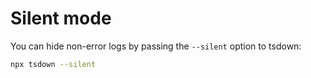 # Silent mode

You can hide non-error logs by passing the `--silent` option to tsdown:

```bash
npx tsdown --silent
```
